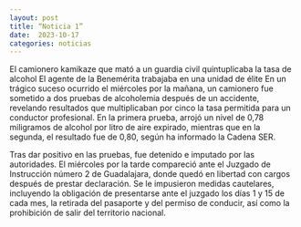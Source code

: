 ```yaml
---
layout: post
title: “Noticia 1”
date:  2023-10-17
categories: noticias
---
```

El  camionero kamikaze que mató a un guardia civil quintuplicaba la tasa de alcohol
El agente de la Benemérita trabajaba en una unidad de élite
En un trágico suceso ocurrido el miércoles por la mañana, un camionero fue sometido a dos pruebas de alcoholemia después de un accidente, revelando resultados que multiplicaban por cinco la tasa permitida para un conductor profesional. En la primera prueba, arrojó un nivel de 0,78 miligramos de alcohol por litro de aire expirado, mientras que en la segunda, el resultado fue de 0,80, según ha informado la Cadena SER.

Tras dar positivo en las pruebas, fue detenido e imputado por las autoridades. El miércoles por la tarde compareció ante el Juzgado de Instrucción número 2 de Guadalajara, donde quedó en libertad con cargos después de prestar declaración. Se le impusieron medidas cautelares, incluyendo la obligación de presentarse ante el juzgado los días 1 y 15 de cada mes, la retirada del pasaporte y del permiso de conducir, así como la prohibición de salir del territorio nacional.

